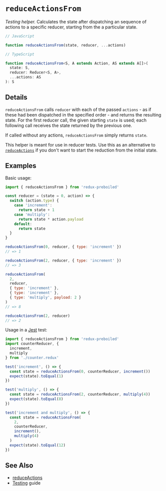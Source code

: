 # `reduceActionsFrom`

_Testing helper._ Calculates the state after dispatching an sequence of
actions to a specific reducer, starting from the a particular state.

```js
// JavaScript

function reduceActionsFrom(state, reducer, ...actions)
```

```ts
// TypeScript

function reduceActionsFrom<S, A extends Action, AS extends A[]>(
  state: S,
  reducer: Reducer<S, A>,
  ...actions: AS
): S
```

## Details

`reduceActionsFrom` calls `reducer` with each of the passed `actions` -  as if
these had been dispatched in the specified order - and returns the resulting
state. For the first reducer call, the given starting `state` is used; each
following call receives the state returned by the previous one.

If called without any actions, `reduceActionsFrom` simply returns `state`.

This helper is meant for use in reducer tests. Use this as an alternative to
[`reduceActions`](./reduceActions.md) if you don't want to start the reduction
from the initial state.


## Examples

Basic usage:

```js
import { reduceActionsFrom } from 'redux-preboiled'

const reducer = (state = 0, action) => {
  switch (action.type) {
    case 'increment':
      return state + 1
    case 'multiply':
      return state * action.payload
    default:
      return state
  }
}

reduceActionsFrom(0, reducer, { type: 'increment' })
// => 1

reduceActionsFrom(2, reducer, { type: 'increment' })
// => 3

reduceActionsFrom(
  2,
  reducer,
  { type: 'increment' },
  { type: 'increment' },
  { type: 'multiply', payload: 2 }
)
// => 8

reduceActionsFrom(2, reducer)
// => 2
```

Usage in a [Jest][jest] test:

```js
import { reduceActionsFrom } from 'redux-preboiled'
import counterReducer, {
  increment,
  multiply
} from './counter.redux'

test('increment', () => {
  const state = reduceActionsFrom(0, counterReducer, increment())
  expect(state).toEqual(1)
})

test('multiply', () => {
  const state = reduceActionsFrom(2, counterReducer, multiply(4))
  expect(state).toEqual(8)
})

test('increment and multiply', () => {
  const state = reduceActionsFrom(
    2,
    counterReducer,
    increment(),
    multiply(4)
  )
  expect(state).toEqual(12)
})
```

## See Also

- [reduceActions](./reduceActions.md)
- [Testing](../guides/testing.md) guide

[jest]: https://jestjs.io/
